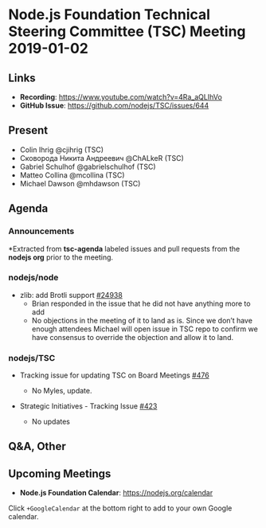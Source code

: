 # Node.js Foundation Technical Steering Committee (TSC) Meeting 2019-01-02

## Links

* **Recording**:  https://www.youtube.com/watch?v=4Ra_aQLIhVo
* **GitHub Issue**: https://github.com/nodejs/TSC/issues/644

## Present

* Colin Ihrig @cjihrig (TSC)
* Сковорода Никита Андреевич @ChALkeR (TSC)
* Gabriel Schulhof @gabrielschulhof (TSC)
* Matteo Collina @mcollina (TSC)
* Michael Dawson @mhdawson (TSC)

## Agenda

### Announcements
 
*Extracted from **tsc-agenda** labeled issues and pull requests from the **nodejs org** prior to the meeting.

### nodejs/node

* zlib: add Brotli support [#24938](https://github.com/nodejs/node/pull/24938)
  * Brian responded in the issue that he did not have anything more to add
  * No objections in the meeting of it to land as is.  Since we don’t have enough attendees 
    Michael will open issue in TSC repo to confirm we have consensus to override the
    objection and allow it to land.

### nodejs/TSC

* Tracking issue for updating TSC on Board Meetings [#476](https://github.com/nodejs/TSC/issues/476)
  * No Myles, update.

* Strategic Initiatives - Tracking Issue [#423](https://github.com/nodejs/TSC/issues/423)
  * No updates

## Q&A, Other

## Upcoming Meetings

* **Node.js Foundation Calendar**: https://nodejs.org/calendar

Click `+GoogleCalendar` at the bottom right to add to your own Google calendar.


